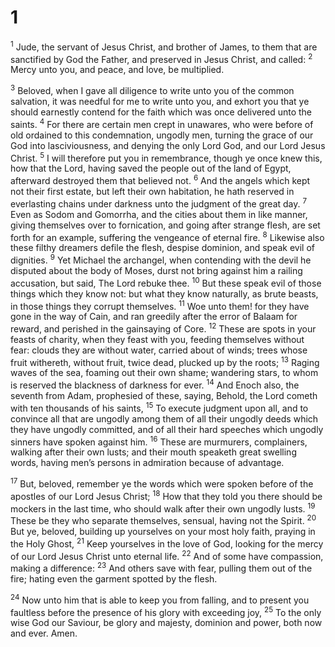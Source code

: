 # 1 
<sup>1</sup> Jude, the servant of Jesus Christ, and brother of James, to them that are sanctified by God the Father, and preserved in Jesus Christ, and called: <sup>2</sup> Mercy unto you, and peace, and love, be multiplied. 

<sup>3</sup> Beloved, when I gave all diligence to write unto you of the common salvation, it was needful for me to write unto you, and exhort you that ye should earnestly contend for the faith which was once delivered unto the saints. <sup>4</sup> For there are certain men crept in unawares, who were before of old ordained to this condemnation, ungodly men, turning the grace of our God into lasciviousness, and denying the only Lord God, and our Lord Jesus Christ. <sup>5</sup> I will therefore put you in remembrance, though ye once knew this, how that the Lord, having saved the people out of the land of Egypt, afterward destroyed them that believed not. <sup>6</sup> And the angels which kept not their first estate, but left their own habitation, he hath reserved in everlasting chains under darkness unto the judgment of the great day. <sup>7</sup> Even as Sodom and Gomorrha, and the cities about them in like manner, giving themselves over to fornication, and going after strange flesh, are set forth for an example, suffering the vengeance of eternal fire. <sup>8</sup> Likewise also these filthy dreamers defile the flesh, despise dominion, and speak evil of dignities. <sup>9</sup> Yet Michael the archangel, when contending with the devil he disputed about the body of Moses, durst not bring against him a railing accusation, but said, The Lord rebuke thee. <sup>10</sup> But these speak evil of those things which they know not: but what they know naturally, as brute beasts, in those things they corrupt themselves. <sup>11</sup> Woe unto them! for they have gone in the way of Cain, and ran greedily after the error of Balaam for reward, and perished in the gainsaying of Core. <sup>12</sup> These are spots in your feasts of charity, when they feast with you, feeding themselves without fear: clouds they are without water, carried about of winds; trees whose fruit withereth, without fruit, twice dead, plucked up by the roots; <sup>13</sup> Raging waves of the sea, foaming out their own shame; wandering stars, to whom is reserved the blackness of darkness for ever. <sup>14</sup> And Enoch also, the seventh from Adam, prophesied of these, saying, Behold, the Lord cometh with ten thousands of his saints, <sup>15</sup> To execute judgment upon all, and to convince all that are ungodly among them of all their ungodly deeds which they have ungodly committed, and of all their hard speeches which ungodly sinners have spoken against him. <sup>16</sup> These are murmurers, complainers, walking after their own lusts; and their mouth speaketh great swelling words, having men’s persons in admiration because of advantage. 

<sup>17</sup> But, beloved, remember ye the words which were spoken before of the apostles of our Lord Jesus Christ; <sup>18</sup> How that they told you there should be mockers in the last time, who should walk after their own ungodly lusts. <sup>19</sup> These be they who separate themselves, sensual, having not the Spirit. <sup>20</sup> But ye, beloved, building up yourselves on your most holy faith, praying in the Holy Ghost, <sup>21</sup> Keep yourselves in the love of God, looking for the mercy of our Lord Jesus Christ unto eternal life. <sup>22</sup> And of some have compassion, making a difference: <sup>23</sup> And others save with fear, pulling them out of the fire; hating even the garment spotted by the flesh. 

<sup>24</sup> Now unto him that is able to keep you from falling, and to present you faultless before the presence of his glory with exceeding joy, <sup>25</sup> To the only wise God our Saviour, be glory and majesty, dominion and power, both now and ever. Amen. 